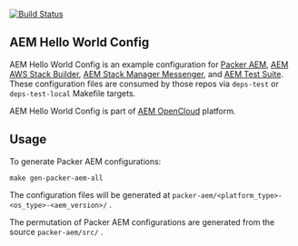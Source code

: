 [![Build Status](https://img.shields.io/travis/shinesolutions/aem-helloworld-config.svg)](http://travis-ci.org/shinesolutions/aem-helloworld-config)

AEM Hello World Config
----------------------

AEM Hello World Config is an example configuration for [Packer AEM](https://github.com/shinesolutions/packer-aem), [AEM AWS Stack Builder](https://github.com/shinesolutions/aem-aws-stack-builder), [AEM Stack Manager Messenger](https://github.com/shinesolutions/aem-stack-manager-messenger), and [AEM Test Suite](https://github.com/shinesolutions/aem-test-suite). These configuration files are consumed by those repos via `deps-test` or `deps-test-local` Makefile targets.

AEM Hello World Config is part of [AEM OpenCloud](https://aemopencloud.io) platform.

Usage
-----

To generate Packer AEM configurations:

    make gen-packer-aem-all

The configuration files will be generated at `packer-aem/<platform_type>-<os_type>-<aem_version>/` .

The permutation of Packer AEM configurations are generated from the source `packer-aem/src/` .
